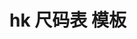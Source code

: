 <!--
 * @Description: 
 * @Author: lijiapeng
 * @Date: 2022-04-02 10:27:13
 * @LastEditTime: 2022-04-02 10:27:58
 * @LastEditors: lijiapeng
 * @Reference: 
-->
# hk 尺码表 模板

